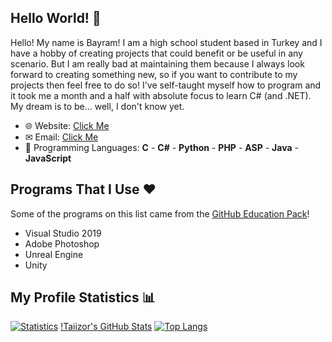 ## Hello World! 👋

Hello! My name is Bayram! I am a high school student based in Turkey and I have a hobby of creating projects that could benefit or be useful in any scenario. But I am really bad at maintaining them because I always look forward to creating something new, so if you want to contribute to my projects then feel free to do so! I've self-taught myself how to program and it took me a month and a half with absolute focus to learn C# (and .NET). My dream is to be... well, I don't know yet.

* 🌐 Website: [Click Me](https://www.taiizor.com)
* ✉ Email: [Click Me](mailto:taiizor@soferity.com)
* 📜 Programming Languages: **C** - **C#** - **Python** - **PHP** - **ASP** - **Java** - **JavaScript**

## Programs That I Use ❤

Some of the programs on this list came from the [GitHub Education Pack](https://education.github.com)!

* Visual Studio 2019
* Adobe Photoshop
* Unreal Engine
* Unity

## My Profile Statistics 📊

[![Statistics](https://github-readme-stats.vercel.app/api?username=Taiizor&show_icons=true&theme=cobalt&hide=issues)](https://github.com/Taiizor)
[!Taiizor's GitHub Stats](https://github-readme-stats.vercel.app/api?username=Taiizor&show_icons=true&theme=radical)
[![Top Langs](https://github-readme-stats.vercel.app/api/top-langs/?username=Taiizor&layout=compact)](https://github.com/Taiizor?tab=repositories)
